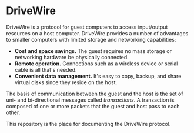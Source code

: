 #  DriveWire 

DriveWire is a protocol for guest computers to access input/output resources on a host computer. DriveWire provides a number of advantages to smaller computers with limited storage and networking capabilities:

- **Cost and space savings.** The guest requires no mass storage or networking hardware be physically connected.
- **Remote operation.** Connections such as a wireless device or serial cable is all that's needed.
- **Convenient data management.** It's easy to copy, backup, and share virtual disks since they reside on the host.

The basis of communication between the guest and the host is the set of  uni- and bi-directional messages called *transactions*. A transaction is composed of one or more packets that the guest and host pass to each other.

This repository is the place for documenting the DriveWire protocol.
